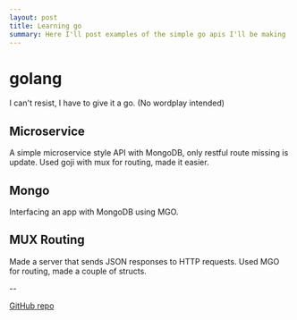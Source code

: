 ```yaml
---
layout: post
title: Learning go
summary: Here I'll post examples of the simple go apis I'll be making
---
```


# golang

I can't resist, I have to give it a go. (No wordplay intended)

## Microservice

A simple microservice style API with MongoDB, only restful route missing is update. Used goji with mux for routing, made it easier.

## Mongo

Interfacing an app with MongoDB using MGO.

## MUX Routing

Made a server that sends JSON responses to HTTP requests. Used MGO for routing, made a couple of structs.


--

[GitHub repo](https://github.com/LBoyle/learning-go)
